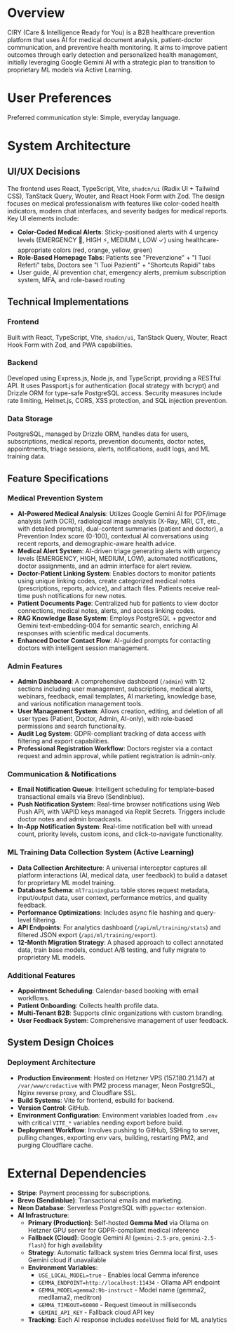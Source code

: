 # Overview

CIRY (Care & Intelligence Ready for You) is a B2B healthcare prevention platform that uses AI for medical document analysis, patient-doctor communication, and preventive health monitoring. It aims to improve patient outcomes through early detection and personalized health management, initially leveraging Google Gemini AI with a strategic plan to transition to proprietary ML models via Active Learning.

# User Preferences

Preferred communication style: Simple, everyday language.

# System Architecture

## UI/UX Decisions

The frontend uses React, TypeScript, Vite, `shadcn/ui` (Radix UI + Tailwind CSS), TanStack Query, Wouter, and React Hook Form with Zod. The design focuses on medical professionalism with features like color-coded health indicators, modern chat interfaces, and severity badges for medical reports. Key UI elements include:
- **Color-Coded Medical Alerts**: Sticky-positioned alerts with 4 urgency levels (EMERGENCY 🚨, HIGH ⚡, MEDIUM ℹ️, LOW ✓) using healthcare-appropriate colors (red, orange, yellow, green)
- **Role-Based Homepage Tabs**: Patients see "Prevenzione" + "I Tuoi Referti" tabs, Doctors see "I Tuoi Pazienti" + "Shortcuts Rapidi" tabs
- User guide, AI prevention chat, emergency alerts, premium subscription system, MFA, and role-based routing

## Technical Implementations

### Frontend
Built with React, TypeScript, Vite, `shadcn/ui`, TanStack Query, Wouter, React Hook Form with Zod, and PWA capabilities.

### Backend
Developed using Express.js, Node.js, and TypeScript, providing a RESTful API. It uses Passport.js for authentication (local strategy with bcrypt) and Drizzle ORM for type-safe PostgreSQL access. Security measures include rate limiting, Helmet.js, CORS, XSS protection, and SQL injection prevention.

### Data Storage
PostgreSQL, managed by Drizzle ORM, handles data for users, subscriptions, medical reports, prevention documents, doctor notes, appointments, triage sessions, alerts, notifications, audit logs, and ML training data.

## Feature Specifications

### Medical Prevention System
- **AI-Powered Medical Analysis**: Utilizes Google Gemini AI for PDF/image analysis (with OCR), radiological image analysis (X-Ray, MRI, CT, etc., with detailed prompts), dual-content summaries (patient and doctor), a Prevention Index score (0-100), contextual AI conversations using recent reports, and demographic-aware health advice.
- **Medical Alert System**: AI-driven triage generating alerts with urgency levels (EMERGENCY, HIGH, MEDIUM, LOW), automated notifications, doctor assignments, and an admin interface for alert review.
- **Doctor-Patient Linking System**: Enables doctors to monitor patients using unique linking codes, create categorized medical notes (prescriptions, reports, advice), and attach files. Patients receive real-time push notifications for new notes.
- **Patient Documents Page**: Centralized hub for patients to view doctor connections, medical notes, alerts, and access linking codes.
- **RAG Knowledge Base System**: Employs PostgreSQL + pgvector and Gemini text-embedding-004 for semantic search, enriching AI responses with scientific medical documents.
- **Enhanced Doctor Contact Flow**: AI-guided prompts for contacting doctors with intelligent session management.

### Admin Features
- **Admin Dashboard**: A comprehensive dashboard (`/admin`) with 12 sections including user management, subscriptions, medical alerts, webinars, feedback, email templates, AI marketing, knowledge base, and various notification management tools.
- **User Management System**: Allows creation, editing, and deletion of all user types (Patient, Doctor, Admin, AI-only), with role-based permissions and search functionality.
- **Audit Log System**: GDPR-compliant tracking of data access with filtering and export capabilities.
- **Professional Registration Workflow**: Doctors register via a contact request and admin approval, while patient registration is admin-only.

### Communication & Notifications
- **Email Notification Queue**: Intelligent scheduling for template-based transactional emails via Brevo (Sendinblue).
- **Push Notification System**: Real-time browser notifications using Web Push API, with VAPID keys managed via Replit Secrets. Triggers include doctor notes and admin broadcasts.
- **In-App Notification System**: Real-time notification bell with unread count, priority levels, custom icons, and click-to-navigate functionality.

### ML Training Data Collection System (Active Learning)
- **Data Collection Architecture**: A universal interceptor captures all platform interactions (AI, medical data, user feedback) to build a dataset for proprietary ML model training.
- **Database Schema**: `mlTrainingData` table stores request metadata, input/output data, user context, performance metrics, and quality feedback.
- **Performance Optimizations**: Includes async file hashing and query-level filtering.
- **API Endpoints**: For analytics dashboard (`/api/ml/training/stats`) and filtered JSON export (`/api/ml/training/export`).
- **12-Month Migration Strategy**: A phased approach to collect annotated data, train base models, conduct A/B testing, and fully migrate to proprietary ML models.

### Additional Features
- **Appointment Scheduling**: Calendar-based booking with email workflows.
- **Patient Onboarding**: Collects health profile data.
- **Multi-Tenant B2B**: Supports clinic organizations with custom branding.
- **User Feedback System**: Comprehensive management of user feedback.

## System Design Choices

### Deployment Architecture
- **Production Environment**: Hosted on Hetzner VPS (157.180.21.147) at `/var/www/credactive` with PM2 process manager, Neon PostgreSQL, Nginx reverse proxy, and Cloudflare SSL.
- **Build Systems**: Vite for frontend, esbuild for backend.
- **Version Control**: GitHub.
- **Environment Configuration**: Environment variables loaded from `.env` with critical `VITE_*` variables needing export before build.
- **Deployment Workflow**: Involves pushing to GitHub, SSHing to server, pulling changes, exporting env vars, building, restarting PM2, and purging Cloudflare cache.

# External Dependencies

- **Stripe**: Payment processing for subscriptions.
- **Brevo (Sendinblue)**: Transactional emails and marketing.
- **Neon Database**: Serverless PostgreSQL with `pgvector` extension.
- **AI Infrastructure**:
  - **Primary (Production)**: Self-hosted **Gemma Med** via Ollama on Hetzner GPU server for GDPR-compliant medical inference
  - **Fallback (Cloud)**: Google Gemini AI (`gemini-2.5-pro`, `gemini-2.5-flash`) for high availability
  - **Strategy**: Automatic fallback system tries Gemma local first, uses Gemini cloud if unavailable
  - **Environment Variables**:
    - `USE_LOCAL_MODEL=true` - Enables local Gemma inference
    - `GEMMA_ENDPOINT=http://localhost:11434` - Ollama API endpoint
    - `GEMMA_MODEL=gemma2:9b-instruct` - Model name (gemma2, medllama2, meditron)
    - `GEMMA_TIMEOUT=60000` - Request timeout in milliseconds
    - `GEMINI_API_KEY` - Fallback cloud API key
  - **Tracking**: Each AI response includes `modelUsed` field for ML analytics